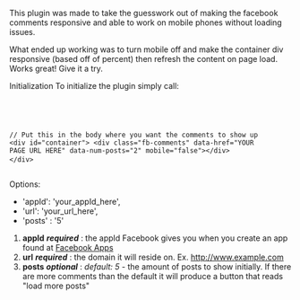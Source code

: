  This plugin was made to take the guesswork out of making the facebook comments responsive and able to work on mobile phones without loading issues.
 
 What ended up working was to turn mobile off and make the container div responsive (based off of percent) then refresh the content on page load.  Works great! Give it a try.

Initialization
To initialize the plugin simply call:
 <pre>
 <code>
 <script>
 
    $('#container').fbresponsivecomments({
        appId:'your_appId_here',
        url: ';your_domain_here'' 
    });
    
 </script>
 // Put this in the body where you want the comments to show up
&lt;div id="container">
     &lt;div class="fb-comments" data-href="YOUR PAGE URL HERE" data-num-posts="2" mobile="false">&lt;/div>
&lt;/div>
 </code>
</pre>
Options:
* 'appId': 'your_appId_here',              
* 'url': 'your_url_here',               
* 'posts' : '5'                           

1. **appId** _**required**_ : the appId Facebook gives you when you create an app found at [Facebook Apps](http://developers.facebook.com/apps)
2. **url** _**required**_ : the domain it will reside on. Ex. http://www.example.com 
3. **posts** _**optional**_  : _default: 5_  - the amount of posts to show initially. If there are more comments than the default it will produce a button that reads "load more posts"